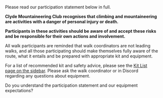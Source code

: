 Please read our participation statement below in full.

**Clyde Mountaineering Club recognises that climbing and mountaineering are activities with a danger of personal injury or death.**

**Participants in these activities should be aware of and accept these risks and be responsible for their own actions and involvement.**

All walk participants are reminded that walk coordinators are not leading walks, and all those participating should make themselves fully aware of the route, what it entails and be prepared with appropriate kit and equipment. 

For a list of recommended kit and safety advice, please see the [Kit List page on the sidebar](https://clydemc.org/platform/kitlist). Please ask the walk coordinator or in Discord regarding any questions about equipment.

Do you understand the participation statement and our equipment expectations?